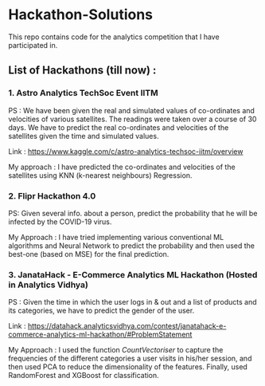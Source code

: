 # Hackathon-Solutions
This repo contains code for the analytics competition that I have participated in.

## List of Hackathons (till now) : 

### 1. Astro Analytics TechSoc Event IITM

PS : We have been given the real and simulated values of co-ordinates and velocities of various satellites. The readings were taken over a course of 30 days. We have to predict the real co-ordinates and velocities of the satellites given the time and simulated values.

Link : https://www.kaggle.com/c/astro-analytics-techsoc-iitm/overview

My approach : I have predicted the co-ordinates and velocities of the satellites using KNN (k-nearest neighbours) Regression.

### 2. Flipr Hackathon 4.0

PS: Given several info. about a person, predict the probability that he will be infected by the COVID-19 virus.

My Approach : I have tried implementing various conventional ML algorithms and Neural Network to predict the probability and then used the best-one (based on MSE) for the final prediction.

### 3. JanataHack - E-Commerce Analytics ML Hackathon (Hosted in Analytics Vidhya)

PS : Given the time in which the user logs in & out and a list of products and its categories, we have to predict the gender of the user.

Link : https://datahack.analyticsvidhya.com/contest/janatahack-e-commerce-analytics-ml-hackathon/#ProblemStatement

My Approach : I used the function *CountVectoriser* to capture the frequencies of the different categories a user visits in his/her session, and then used PCA to reduce the dimensionality of the features. Finally, used RandomForest and XGBoost for classification.
